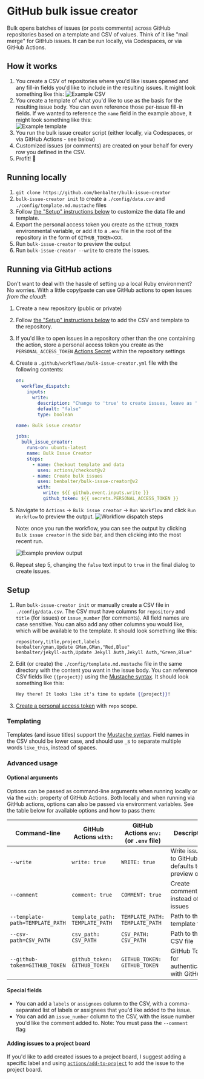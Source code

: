 # GitHub bulk issue creator

Bulk opens batches of issues (or posts comments) across GitHub repositories based on a template and CSV of values. Think of it like "mail merge" for GitHub issues. It can be run locally, via Codespaces, or via GitHub Actions.

## How it works

1. You create a CSV of repositories where you'd like issues opened and any fill-in fields you'd like to include in the resulting issues. It might look something like this:
   ![Example CSV](https://user-images.githubusercontent.com/282759/115310271-86b3ba00-a13b-11eb-9fab-b5a7ac613c42.png)
2. You create a template of what you'd like to use as the basis for the resulting issue body. You can even reference those per-issue fill-in fields. If we wanted to reference the `name` field in the example above, it might look something like this:<br />
   ![Example template](https://user-images.githubusercontent.com/282759/115310395-c11d5700-a13b-11eb-91b5-e1b74beda70d.png)
3. You run the bulk issue creator script (either locally, via Codespaces, or via GitHub Actions - see below)
4. Customized issues (or comments) are created on your behalf for every row you defined in the CSV.
5. Profit! :tada:

## Running locally

1. `git clone https://github.com/benbalter/bulk-issue-creator`
2. `bulk-issue-creator init` to create a `./config/data.csv` and `./config/template.md.mustache` files
3. Follow [the "Setup" instructions below](#setup) to customize the data file and template.
4. Export the personal access token you create as the `GITHUB_TOKEN` environmental variable, or add it to a `.env` file in the root of the repository in the form of `GITHUB_TOKEN=XXX`.
5. Run `bulk-issue-creator` to preview the output
6. Run `bulk-issue-creator --write` to create the issues.

## Running via GitHub actions

Don't want to deal with the hassle of setting up a local Ruby environment? No worries. With a little copy/paste can use GitHub actions to open issues _from the cloud!_:

1. Create a new repository (public or private)
2. Follow [the "Setup" instructions below](#setup) to add the CSV and template to the repository.
3. If you'd like to open issues in a repository other than the one containing the action, store a personal access token you create as the `PERSONAL_ACCESS_TOKEN` [Actions Secret](https://docs.github.com/en/actions/reference/encrypted-secrets) within the repository settings
4. Create a `.github/workflows/bulk-issue-creator.yml` file with the following contents:

   ```yml
   on:
     workflow_dispatch:
       inputs:
         write:
           description: "Change to 'true' to create issues, leave as 'false' to preview output"
           default: "false"
           type: boolean

   name: Bulk issue creator

   jobs:
     bulk_issue_creator:
       runs-on: ubuntu-latest
       name: Bulk Issue Creator
       steps:
         - name: Checkout template and data
           uses: actions/checkout@v2
         - name: Create bulk issues
           uses: benbalter/bulk-issue-creator@v2
           with:
             write: ${{ github.event.inputs.write }}
             github_token: ${{ secrets.PERSONAL_ACCESS_TOKEN }}
   ```

5. Navigate to `Actions` -> `Bulk issue creator` -> `Run Workflow` and click `Run Workflow` to preview the output.
   ![Workflow dispatch steps](https://user-images.githubusercontent.com/282759/115309898-e8bfef80-a13a-11eb-95c9-dccd8fc16108.png)

   Note: once you run the workflow, you can see the output by clicking `Bulk issue creator` in the side bar, and then clicking into the most recent run.

   ![Example preview output](https://user-images.githubusercontent.com/282759/115309886-e65d9580-a13a-11eb-8211-7db724c6127a.png)

6. Repeat step 5, changing the `false` text input to `true` in the final dialog to create issues.

## Setup

1. Run `bulk-issue-creator init` or manually create a CSV file in `./config/data.csv`. The CSV must have columns for `repository` and `title` (for issues) or `issue_number` (for comments). All field names are case sensitive. You can also add any other columns you would like, which will be available to the template. It should look something like this:
   ```csv
   repository,title,project,labels
   benbalter/gman,Update GMan,GMan,"Red,Blue"
   benbalter/jekyll-auth,Update Jekyll Auth,Jekyll Auth,"Green,Blue"
   ```
2. Edit (or create) the `./config/template.md.mustache` file in the same directory with the content you want in the issue body. You can reference CSV fields like `{{project}}` using the [Mustache syntax](https://mustache.github.io/mustache.5.html). It should look something like this:
   ```mustache
   Hey there! It looks like it's time to update {{project}}!
   ```
3. [Create a personal access token](https://docs.github.com/en/github/authenticating-to-github/creating-a-personal-access-token) with `repo` scope.

### Templating

Templates (and issue titles) support the [Mustache syntax](https://mustache.github.io/mustache.5.html). Field names in the CSV should be lower case, and should use `_`s to separate multiple words `like_this`, instead of spaces.

### Advanced usage

#### Optional arguments

Options can be passed as command-line arguments when running locally or via the `with:` property of GitHub Actions. Both locally and when running via GitHub actions, options can also be passed via environment variables. See the table below for available options and how to pass them:

<!-- Options here -->

| Command-line                    | GitHub Actions `with:`         | GitHub Actions `env:` (or `.env` file) | Description                                      |
| ------------------------------- | ------------------------------ | -------------------------------------- | ------------------------------------------------ |
| `--write`                       | `write: true`                  | `WRITE: true`                          | Write issues to GitHub, defaults to preview only |
| `--comment`                     | `comment: true`                | `COMMENT: true`                        | Create comments instead of issues                |
| `--template-path=TEMPLATE_PATH` | `template_path: TEMPLATE_PATH` | `TEMPLATE_PATH: TEMPLATE_PATH`         | Path to the template file                        |
| `--csv-path=CSV_PATH`           | `csv_path: CSV_PATH`           | `CSV_PATH: CSV_PATH`                   | Path to the CSV file                             |
| `--github-token=GITHUB_TOKEN`   | `github_token: GITHUB_TOKEN`   | `GITHUB_TOKEN: GITHUB_TOKEN`           | GitHub Token for authenticating with GitHub      |

#### Special fields

- You can add a `labels` or `assignees` column to the CSV, with a comma-separated list of labels or assignees that you'd like added to the issue.
- You can add an `issue_number` column to the CSV, with the issue number you'd like the comment added to. Note: You must pass the `--comment` flag

#### Adding issues to a project board

If you'd like to add created issues to a project board, I suggest adding a specific label and using [`actions/add-to-project`](https://github.com/actions/add-to-project) to add the issue to the project board.
